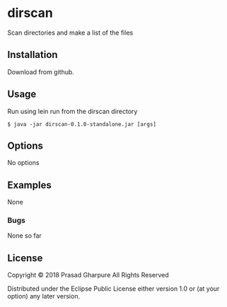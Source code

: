 # dirscan

Scan directories and make a list of the files

## Installation

Download from github.

## Usage

Run using lein run from the dirscan directory

    $ java -jar dirscan-0.1.0-standalone.jar [args]

## Options

No options


## Examples

None


### Bugs

  None so far


## License

Copyright © 2018 Prasad Gharpure All Rights Reserved

Distributed under the Eclipse Public License either version 1.0 or (at
your option) any later version.

